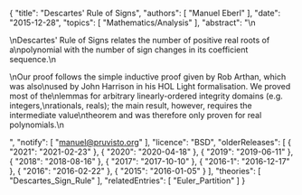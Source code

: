 {
    "title": "Descartes' Rule of Signs",
    "authors": [
        "Manuel Eberl"
    ],
    "date": "2015-12-28",
    "topics": [
        "Mathematics/Analysis"
    ],
    "abstract": "\n<p>\nDescartes' Rule of Signs relates the number of positive real roots of a\npolynomial with the number of sign changes in its coefficient sequence.\n</p><p>\nOur proof follows the simple inductive proof given by Rob Arthan, which was also\nused by John Harrison in his HOL Light formalisation. We proved most of the\nlemmas for arbitrary linearly-ordered integrity domains (e.g. integers,\nrationals, reals); the main result, however, requires the intermediate value\ntheorem and was therefore only proven for real polynomials.\n</p>",
    "notify": [
        "manuel@pruvisto.org"
    ],
    "licence": "BSD",
    "olderReleases": [
        {
            "2021": "2021-02-23"
        },
        {
            "2020": "2020-04-18"
        },
        {
            "2019": "2019-06-11"
        },
        {
            "2018": "2018-08-16"
        },
        {
            "2017": "2017-10-10"
        },
        {
            "2016-1": "2016-12-17"
        },
        {
            "2016": "2016-02-22"
        },
        {
            "2015": "2016-01-05"
        }
    ],
    "theories": [
        "Descartes_Sign_Rule"
    ],
    "relatedEntries": [
        "Euler_Partition"
    ]
}
